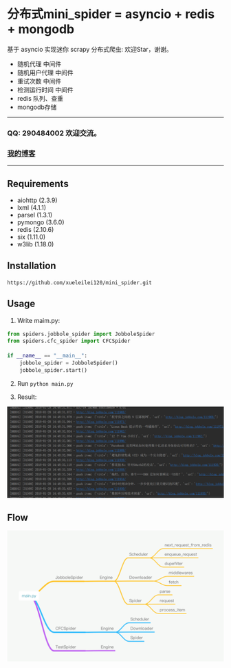 分布式mini_spider = asyncio + redis + mongodb
===========================
基于 asyncio 实现迷你 scrapy 分布式爬虫: 欢迎Star，谢谢。
* 随机代理 中间件
* 随机用户代理 中间件
* 重试次数 中间件
* 检测运行时间 中间件
* redis 队列、查重
* mongodb存储
****
### QQ: 290484002 欢迎交流。
### [我的博客](http://blog.csdn.net/shaququ/article/category/7042918)
****
## Requirements
* aiohttp (2.3.9)
* lxml (4.1.1)
* parsel (1.3.1)
* pymongo (3.6.0)
* redis (2.10.6)
* six (1.11.0)
* w3lib (1.18.0)
## Installation
    https://github.com/xueleilei120/mini_spider.git
## Usage

1. Write maim.py:

```python
from spiders.jobbole_spider import JobboleSpider
from spiders.cfc_spider import CFCSpider

if __name__ == "__main__":
    jobbole_spider = JobboleSpider()
    jobbole_spider.start()
```
2. Run `python main.py`

3. Result:

![](test/imgs/test.png)

## Flow
![](test/imgs/flow.png)
